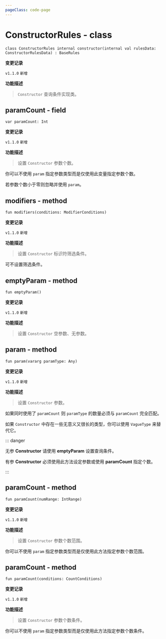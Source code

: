 ```yaml
---
pageClass: code-page
---
```


# ConstructorRules <span class="symbol">- class</span>

```kotlin:no-line-numbers
class ConstructorRules internal constructor(internal val rulesData: ConstructorRulesData) : BaseRules
```

**变更记录**

`v1.1.0` `新增`

**功能描述**

> `Constructor` 查询条件实现类。

## paramCount <span class="symbol">- field</span>

```kotlin:no-line-numbers
var paramCount: Int
```

**变更记录**

`v1.1.0` `新增`

**功能描述**

> 设置 `Constructor` 参数个数。

你可以不使用 `param` 指定参数类型而是仅使用此变量指定参数个数。

若参数个数小于零则忽略并使用 `param`。

## modifiers <span class="symbol">- method</span>

```kotlin:no-line-numbers
fun modifiers(conditions: ModifierConditions)
```

**变更记录**

`v1.1.0` `新增`

**功能描述**

> 设置 `Constructor` 标识符筛选条件。

可不设置筛选条件。

## emptyParam <span class="symbol">- method</span>

```kotlin:no-line-numbers
fun emptyParam()
```

**变更记录**

`v1.1.0` `新增`

**功能描述**

> 设置 `Constructor` 空参数、无参数。

## param <span class="symbol">- method</span>

```kotlin:no-line-numbers
fun param(vararg paramType: Any)
```

**变更记录**

`v1.1.0` `新增`

**功能描述**

> 设置 `Constructor` 参数。

如果同时使用了 `paramCount` 则 `paramType` 的数量必须与 `paramCount` 完全匹配。

如果 `Constructor` 中存在一些无意义又很长的类型，你可以使用 `VagueType` 来替代它。

::: danger

无参 **Constructor** 请使用 **emptyParam** 设置查询条件。

有参 **Constructor** 必须使用此方法设定参数或使用 **paramCount** 指定个数。

:::

## paramCount <span class="symbol">- method</span>

```kotlin:no-line-numbers
fun paramCount(numRange: IntRange)
```

**变更记录**

`v1.1.0` `新增`

**功能描述**

> 设置 `Constructor` 参数个数范围。

你可以不使用 `param` 指定参数类型而是仅使用此方法指定参数个数范围。

## paramCount <span class="symbol">- method</span>

```kotlin:no-line-numbers
fun paramCount(conditions: CountConditions)
```

**变更记录**

`v1.1.0` `新增`

**功能描述**

> 设置 `Constructor` 参数个数条件。

你可以不使用 `param` 指定参数类型而是仅使用此方法指定参数个数条件。